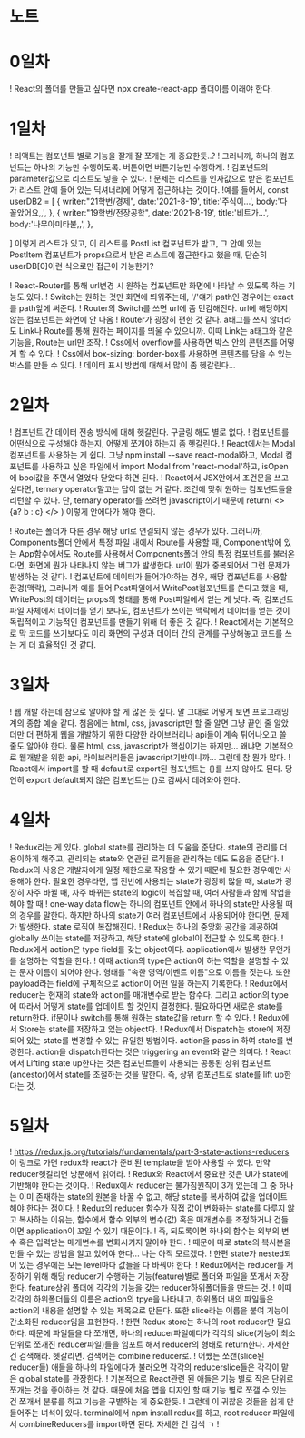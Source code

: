 # 노트

# 0일차
! React의 폴더를 만들고 싶다면 npx create-react-app 폴더이름 이래야 한다.

# 1일차
! 리액트는 컴포넌트 별로 기능을 잘개 잘 쪼개는 게 중요한듯..?
! 그러니까, 하나의 컴포넌트는 하나의 기능만 수행하도록. 버튼이면 버튼기능만 수행하게.
! 컴포넌트의 parameter값으로 리스트도 넣을 수 있다.
! 문제는 리스트를 인자값으로 받은 컴포넌트가 리스트 안에 들어 있는 딕셔너리에 어떻게 접근하냐는 것이다.
!예를 들어서, 
const userDB2 = [
    {
        writer:"21학번/경제",
        date:'2021-8-19',
        title:'주식이...',
        body:'다 꼴았어요,,',
    },
    {
        writer:"19학번/전장공학",
        date:'2021-8-19',
        title:'비트가...',
        body:'나무아미타불,,',
    },
    
]
이렇게 리스트가 있고, 이 리스트를 PostList 컴포넌트가 받고, 그 안에 있는 PostItem 컴포넌트가 props으로서 받은 리스트에 접근한다고 했을 때, 단순히 userDB[0]이런 식으로만 접근이 가능한가?

! React-Router를 통해 url변경 시 원하는 컴포넌트만 화면에 나타날 수 있도록 하는 기능도 있다.
! Switch는 원하는 것만 화면에 띄워주는데, '/'얘가 path인 경우에는 exact를 path앞에 써준다.
! Router의 Switch를 쓰면 url에 좀 민감해진다. url에 해당하지 않는 컴포넌트는 화면에 안 나옴
! Router가 굉장히 편한 것 같다. a태그를 쓰지 않더라도 Link나 Route를 통해 원하는 페이지를 띄울 수 있으니까. 이때 Link는 a태그와 같은 기능을, Route는 url만 조작.
! Css에서 overflow를 사용하면 박스 안의 콘텐츠를 어떻게 할 수 있다.
! Css에서 box-sizing: border-box를 사용하면 콘텐츠를 담을 수 있는 박스를 만들 수 있다.
! 데이터 표시 방법에 대해서 많이 좀 헷갈린다...

# 2일차
! 컴포넌트 간 데이터 전송 방식에 대해 헷갈린다. 구글링 해도 별로 없다.
! 컴포넌트를 어떤식으로 구성해야 하는지, 어떻게 쪼개야 하는지 좀 헷갈린다.
! React에서는 Modal 컴포넌트를 사용하는 게 쉽다. 그냥 npm install --save react-modal하고, Modal 컴포넌트를 사용하고 싶은 파일에서 import Modal from 'react-modal'하고, isOpen에 bool값을 주면서 열었다 닫았다 하면 된다.
! React에서 JSX안에서 조건문을 쓰고 싶다면, ternary operator말고는 답이 없는 거 같다. 조건에 맞춰 원하는 컴포넌트들을 리턴할 수 있다. 단, ternary operator를 쓰려면 javascript이기 때문에 
return(
    <>
        {a? b : c}
    </>
) 
이렇게 안에다가 해야 한다.

! Route는 폴더가 다른 경우 해당 url로 연결되지 않는 경우가 있다. 그러니까, Components폴더 안에서 특정 파일 내에서 Route를 사용할 때, Component밖에 있는 App함수에서도 Route를 사용해서 Components폴더 안의 특정 컴포넌트를 불러온다면, 화면에 뭔가 나타나지 않는 버그가 발생한다. url이 뭔가 중복되어서 그런 문제가 발생하는 것 같다.
! 컴포넌트에 데이터가 들어가야하는 경우, 해당 컴포넌트를 사용할 환경(맥락), 그러니까 예를 들어
Post파일에서 WritePost컴포넌트를 쓴다고 했을 때, WritePost의 데이터는 props의 형태를 통해 Post파일에서 얻는 게 낫다. 즉, 컴포넌트 파일 자체에서 데이터를 얻기 보다도, 컴포넌트가 쓰이는 맥락에서 데이터를 얻는 것이 독립적이고 기능적인 컴포넌트를 만들기 위해 더 좋은 것 같다.
! React에서는 기본적으로 막 코드를 쓰기보다도 미리 화면의 구성과 데이터 간의 관계를 구상해놓고 코드를 쓰는 게 더 효율적인 것 같다.

# 3일차
! 웹 개발 하는데 참으로 알아야 할 게 많은 듯 싶다. 말 그대로 어떻게 보면 프로그래밍계의 종합 예술 같다. 첨음에는 html, css, javascript만 할 줄 알면 그냥 끝인 줄 알았더만 더 편하게 웹을 개발하기 위한 다양한 라이브러리나 api들이 계속 튀어나오고 쓸 줄도 알아야 한다. 물론 html, css, javascript가 핵심이기는 하지만... 왜냐면 기본적으로 웹개발을 위한 api, 라이브러리들은 javascript기반이니까... 그런데 참 뭔가 많다.
! React에서 import를 할 때 default로 export된 컴포넌트는 {}를 쓰지 않아도 된다. 당연히 export default되지 않은 컴포넌트는 {}로 감싸서 데려와야 한다.

# 4일차
! Redux라는 게 있다. global state를 관리하는 데 도움을 준단다. state의 관리를 더 용이하게 해주고, 관리되는 state와 연관된 로직들을 관리하는 데도 도움을 준단다.
! Redux의 사용은 개발자에게 일정 제한으로 작용할 수 있기 때문에 필요한 경우에만 사용해야 한다. 필요한 경우라면,
앱 전반에 사용되는 state가 굉장히 많을 때, state가 굉장히 자주 바뀔 때, 자주 바뀌는 state의 logic이 복잡할 때, 여러 사람들과 함께 작업을 해야 할 때
! one-way data flow는 하나의 컴포넌트 안에서 하나의 state만 사용될 때의 경우를 말한다. 하지만 하나의 state가 여러 컴포넌트에서 사용되어야 한다면, 문제가 발생한다. state 로직이 복잡해진다.
! Redux는 하나의 중앙화 공간을 제공하여 globally 쓰이는 state를 저장하고, 해당 state에 global이 접근할 수 있도록 한다.
! Redux에서 action은 type field를 갖는 object이다. application에서 발생한 무언가를 설명하는 역할을 한다.
! 이때 action의 type은 action이 하는 역할을 설명할 수 있는 문자 이름이 되어야 한다. 형태를 "속한 영역/이벤트 이름"으로 이름을 짓는다. 또한 payload라는 field에 구체적으로 action이 어떤 일을 하는지 기록한다.
! Redux에서 reducer는 현재의 state와 action를 매개변수로 받는 함수다. 그리고 action의 type에 따라서 어떻게 state를 업데이트 할 것인지 결정한다. 필요하다면 새로운 state를 return한다. if문이나 switch를 통해 원하는 state값을 return 할 수 있다.
! Redux에서 Store는 state를 저장하고 있는 object다.
! Redux에서 Dispatch는 store에 저장되어 있는 state를 변경할 수 있는 유일한 방법이다. action을 pass in 하여 state를 변경한다. action을 dispatch한다는 것은 triggering an event와 같은 의미다.
! React에서 Lifting state up한다는 것은 컴포넌트들이 사용되는 공통된 상위 컴포넌트(ancestor)에서 state를 조절하는 것을 말한다. 즉, 상위 컴포넌트로 state를 lift up한다는 것.

# 5일차
! https://redux.js.org/tutorials/fundamentals/part-3-state-actions-reducers 이 링크로 가면 redux와 react가 준비된 template을 받아 사용할 수 있다. 만약 reducer헷갈리면 방문해서 읽어라.
! Redux와 React에서 중요한 것은 UI가 state에 기반해야 한다는 것이다.
! Redux에서 reducer는 불가침원칙이 3개 있는데 그 중 하나는 이미 존재하는 state의 원본을 바꿀 수 없고, 해당 state를 복사하여 값을 업데이트 해야 한다는 점이다.
! Redux의 reducer 함수가 직접 값이 변화하는 state를 다루지 않고 복사하는 이유는, 함수에서 함수 외부의 변수(값) 혹은 매개변수를 조정하거나 건들이면 application이 꼬일 수 있기 때문이다.
! 즉, 되도록이면 하나의 함수는 외부의 변수 혹은 입력받는 매개변수를 변화시키지 말아야 한다.
! 때문에 따로 state의 복사본을 만들 수 있는 방법을 알고 있어야 한다... 나는 아직 모르겠다.
! 한편 state가 nested되어 있는 경우에는 모든 level마다 값들을 다 바꿔야 한다.
! Redux에서는 reducer를 저장하기 위해 해당 reducer가 수행하는 기능(feature)별로 폴더와 파일을 쪼개서 저장한다. feature상위 폴더에 각각의 기능을 갖는 reducer하위폴더들을 만드는 것.
! 이때 각각의 하위폴더들의 이름은 action의 tpye을 나타내고, 하위폴더 내의 파일들은 action의 내용을 설명할 수 있는 제목으로 만든다. 또한 slice라는 이름을 붙여 기능이 간소화된 reducer임을 표현한다.
! 한편 Redux store는 하나의 root reducer만 필요하다. 때문에 파일들을 다 쪼개면, 하나의 reducer파일에다가 각각의 slice(기능이 최소단위로 쪼개진 reducer파일)들을 임포트 해서 reducer의 형태로 return한다. 자세한 건 검색해라. 헷갈리면. 검색어는 combine reducer로. 
! 어쩄든 쪼갠(slice된 reducer들) 애들을 하나의 파일에다가 불러오면 각각의 reducerslice들은 각각이 맡은 global state를 관장한다. 
! 기본적으로 React관련 된 애들은 기능 별로 작은 단위로 쪼개는 것을 좋아하는 것 같다. 때문에 처음 앱을 디자인 할 때 기능 별로 쪼갤 수 있는 건 쪼개서 분류를 하고 기능을 구별하는 게 중요한듯.
! 그런데 이 귀찮은 것들을 쉽게 만들어주는 녀석이 있다. terminal에서 npm install redux를 하고, root reducer 파일에서 combineReducers를 import하면 된다. 자세한 건 검색 ㄱ
! 
